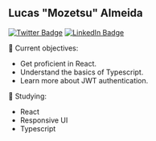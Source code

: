 ## Lucas "Mozetsu" Almeida

[![Twitter Badge](https://img.shields.io/badge/Mozetsu-424a53?style=flat-square&labelColor=424a53&logo=twitter&logoColor=white&link=https://twitter.com/mozetsu)](https://twitter.com/mozetsu)
[![LinkedIn Badge](https://img.shields.io/badge/Mozetsu-424a53?style=flat-square&labelColor=424a53&logo=linkedin&logoColor=white&link=https://www.linkedin.com/in/mozetsu)](https://www.linkedin.com/in/mozetsu/)

🎯 Current objectives:

- Get proficient in React.
- Understand the basics of Typescript.
- Learn more about JWT authentication.

📖 Studying:

- React
- Responsive UI
- Typescript
